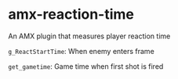 # amx-reaction-time
An AMX plugin that measures player reaction time

`g_ReactStartTime`: When enemy enters frame

`get_gametime`: Game time when first shot is fired

